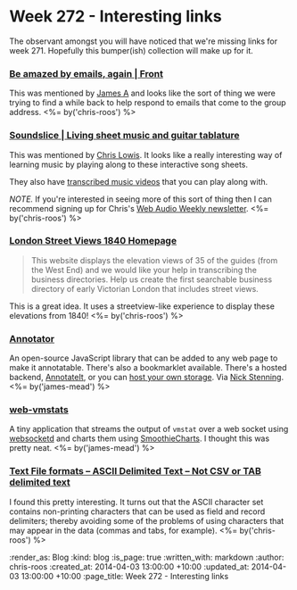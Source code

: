 Week 272 - Interesting links
============================

The observant amongst you will have noticed that we're missing links for week 271. Hopefully this bumper(ish) collection will make up for it.

### [Be amazed by emails, again | Front](http://frontapp.com/)

This was mentioned by [James A](http://lazyatom.com/) and looks like the sort of thing we were trying to find a while back to help respond to emails that come to the group address. <%= by('chris-roos') %>


### [Soundslice | Living sheet music and guitar tablature](http://www.soundslice.com/)

This was mentioned by [Chris Lowis](http://blog.chrislowis.co.uk/). It looks like a really interesting way of learning music by playing along to these interactive song sheets.

They also have [transcribed music videos](http://www.soundslice.com/completed/) that you can play along with.

*NOTE.* If you're interested in seeing more of this sort of thing then I can recommend signing up for Chris's [Web Audio Weekly newsletter](http://tinyletter.com/webaudioweekly). <%= by('chris-roos') %>


### [London Street Views 1840 Homepage](http://crowd.museumoflondon.org.uk/lsv1840/)

> This website displays the elevation views of 35 of the guides (from the West End) and we would like your help in transcribing the business directories. Help us create the first searchable business directory of early Victorian London that includes street views.

This is a great idea. It uses a streetview-like experience to display these elevations from 1840! <%= by('chris-roos') %>


### [Annotator](http://annotatorjs.org/)

An open-source JavaScript library that can be added to any web page to make it annotatable. There's also a bookmarklet available. There's a hosted backend, [AnnotateIt](http://annotateit.org/), or you can [host your own storage](http://docs.annotatorjs.org/en/latest/storage.html). Via [Nick Stenning](https://twitter.com/nickstenning). <%= by('james-mead') %>


### [web-vmstats](https://github.com/joewalnes/web-vmstats)

A tiny application that streams the output of `vmstat` over a web socket using [websocketd](https://github.com/joewalnes/websocketd) and charts them using [SmoothieCharts](https://github.com/joewalnes/web-vmstats). I thought this was pretty neat. <%= by('james-mead') %>


### [Text File formats – ASCII Delimited Text – Not CSV or TAB delimited text](https://ronaldduncan.wordpress.com/2009/10/31/text-file-formats-ascii-delimited-text-not-csv-or-tab-delimited-text/)

I found this pretty interesting. It turns out that the ASCII character set contains non-printing characters that can be used as field and record delimiters; thereby avoiding some of the problems of using characters that may appear in the data (commas and tabs, for example). <%= by('chris-roos') %>


:render_as: Blog
:kind: blog
:is_page: true
:written_with: markdown
:author: chris-roos
:created_at: 2014-04-03 13:00:00 +10:00
:updated_at: 2014-04-03 13:00:00 +10:00
:page_title: Week 272 - Interesting links
